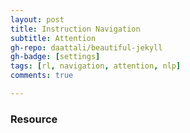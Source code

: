 ```yaml
---
layout: post
title: Instruction Navigation
subtitle: Attention
gh-repo: daattali/beautiful-jekyll
gh-badge: [settings]
tags: [rl, navigation, attention, nlp]
comments: true

---
```


### Resource